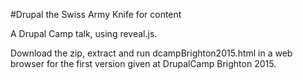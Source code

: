 #Drupal the Swiss Army Knife for content

A Drupal Camp talk, using reveal.js.

Download the zip, extract and run dcampBrighton2015.html in a web browser for the 
first version given at DrupalCamp Brighton 2015.
